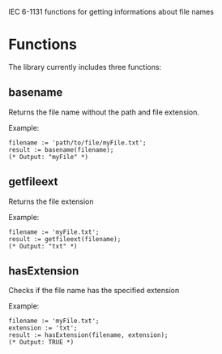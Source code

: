 IEC 6-1131 functions for getting informations about file names

# Functions
The library currently includes three functions:

## basename
Returns the file name without the path and file extension.

Example:
```structured
filename := 'path/to/file/myFile.txt';
result := basename(filename);
(* Output: "myFile" *)
```

## getfileext
Returns the file extension

Example:
```structured
filename := 'myFile.txt';
result := getfileext(filename);
(* Output: "txt" *)
```

## hasExtension
Checks if the file name has the specified extension

Example:
```structured
filename := 'myFile.txt';
extension := 'txt';
result := hasExtension(filename, extension);
(* Output: TRUE *)
```
